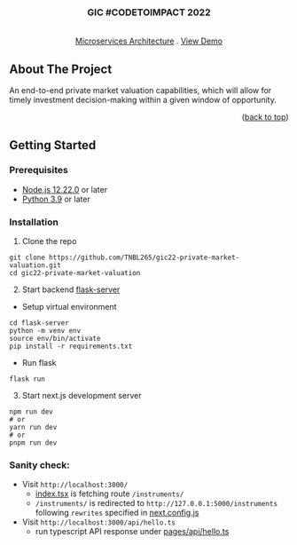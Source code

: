 <a name="readme-top"></a>

<!-- PROJECT LOGO -->
<div align="center">
    <h3>GIC #CODETOIMPACT 2022</h3>
    <p align="center">
        <br />
        <a href="">Microservices Architecture</a>
        .
        <a href="">View Demo</a>
    </p>
</div>

<!-- ABOUT THE PROJECT -->
## About The Project
An end-to-end private market valuation capabilities, which will allow for timely
investment decision-making within a given window of opportunity.
<p align="right">(<a href="#readme-top">back to top</a>)</p>

<!-- GETTING STARTED -->
## Getting Started
### Prerequisites
- [Node.js 12.22.0](https://nodejs.org/en/) or later
- [Python 3.9](https://www.python.org/downloads/) or later
### Installation
1. Clone the repo
```shell
git clone https://github.com/TNBL265/gic22-private-market-valuation.git
cd gic22-private-market-valuation
```
2. Start backend [flask-server](./flask-server)
- Setup virtual environment
```shell
cd flask-server
python -m venv env
source env/bin/activate
pip install -r requirements.txt
```
- Run flask
```shell
flask run
```
3. Start next.js development server
```shell
npm run dev
# or
yarn run dev
# or
pnpm run dev
```
### Sanity check:
- Visit `http://localhost:3000/`
  - [index.tsx](./pages/index.tsx) is fetching route `/instruments/`
  - `/instruments/` is redirected to `http://127.0.0.1:5000/instruments` following `rewrites` specified in [next.config.js](./next.config.js) 
- Visit `http://localhost:3000/api/hello.ts`
  - run typescript API response under [pages/api/hello.ts](./pages/api/hello.ts)